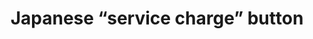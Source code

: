 ---
layout: symbols
title: Japanese “service charge” button
emoji: japanese_service_charge_button
permalink: 🈂.html
---